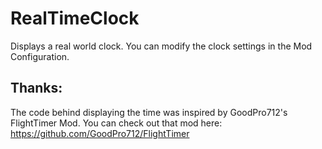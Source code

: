 # RealTimeClock
Displays a real world clock. You can modify the clock settings in the Mod Configuration.

## Thanks:

The code behind displaying the time was inspired by GoodPro712's FlightTimer Mod.
You can check out that mod here: https://github.com/GoodPro712/FlightTimer